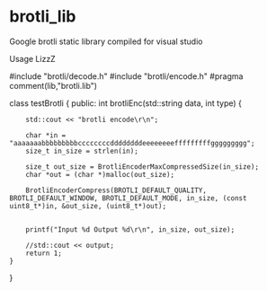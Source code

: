 # brotli_lib
Google brotli static library compiled for visual studio

Usage LizzZ


#include "brotli/decode.h"
#include "brotli/encode.h"
#pragma comment(lib,"brotli.lib")

class testBrotli {
public:
	int brotliEnc(std::string data, int type) {

		std::cout << "brotli encode\r\n";

		char *in = "aaaaaaabbbbbbbbbccccccccddddddddeeeeeeeefffffffffggggggggg";
		size_t in_size = strlen(in);

		size_t out_size = BrotliEncoderMaxCompressedSize(in_size);
		char *out = (char *)malloc(out_size);

		BrotliEncoderCompress(BROTLI_DEFAULT_QUALITY, BROTLI_DEFAULT_WINDOW, BROTLI_DEFAULT_MODE, in_size, (const uint8_t*)in, &out_size, (uint8_t*)out);


		printf("Input %d Output %d\r\n", in_size, out_size);

		//std::cout << output;
		return 1;
	}
}
